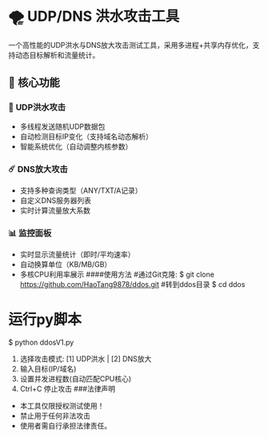 # 🌪️ UDP/DNS 洪水攻击工具
一个高性能的UDP洪水与DNS放大攻击测试工具，采用多进程+共享内存优化，支持动态目标解析和流量统计。
## 📌 核心功能
### 🚀 **UDP洪水攻击**
- 多线程发送随机UDP数据包
- 自动检测目标IP变化（支持域名动态解析）
- 智能系统优化（自动调整内核参数）
### ☄️ **DNS放大攻击**
- 支持多种查询类型（ANY/TXT/A记录）
- 自定义DNS服务器列表
- 实时计算流量放大系数
### 📊 **监控面板**
- 实时显示流量统计（即时/平均速率）
- 自动换算单位（KB/MB/GB）
- 多核CPU利用率展示
####使用方法
#通过Git克隆:
$ git clone https://github.com/HaoTang9878/ddos.git
#转到ddos目录
$ cd ddos
# 运行py脚本
$ python ddosV1.py
1. 选择攻击模式:
   [1] UDP洪水 | [2] DNS放大
2. 输入目标(IP/域名)
3. 设置并发进程数(自动匹配CPU核心)
4. Ctrl+C 停止攻击
###法律声明
- 本工具仅限授权测试使用！
- 禁止用于任何非法攻击
- 使用者需自行承担法律责任。

